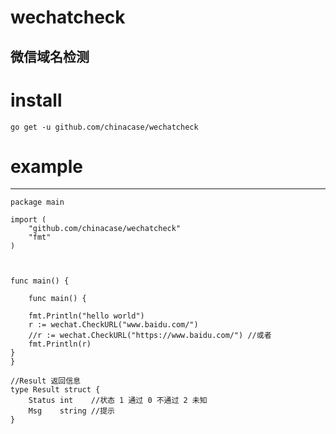 # wechatcheck

  微信域名检测
------
# install
```
go get -u github.com/chinacase/wechatcheck
```

# example
------
```
package main

import (
	"github.com/chinacase/wechatcheck"
	"fmt"
)



func main() {

	func main() {

	fmt.Println("hello world")
	r := wechat.CheckURL("www.baidu.com/")
	//r := wechat.CheckURL("https://www.baidu.com/") //或者
	fmt.Println(r)
}
}
```
```
//Result 返回信息
type Result struct {
	Status int    //状态 1 通过 0 不通过 2 未知
	Msg    string //提示
}

```

